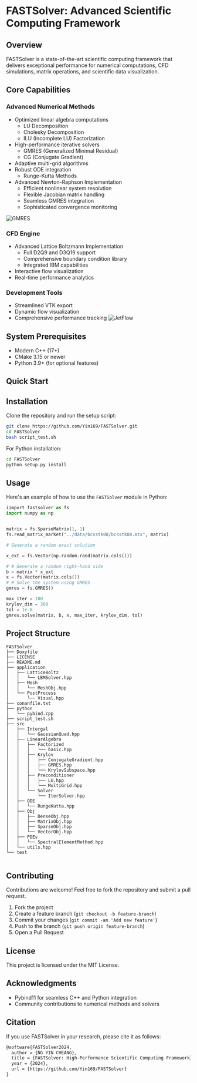 # FASTSolver: Advanced Scientific Computing Framework
## Overview
FASTSolver is a state-of-the-art scientific computing framework that delivers exceptional performance for numerical computations, CFD simulations, matrix operations, and scientific data visualization.
## Core Capabilities
### Advanced Numerical Methods
- Optimized linear algebra computations
  - LU Decomposition
  - Cholesky Decomposition
  - ILU (Incomplete LU) Factorization
- High-performance iterative solvers
  - GMRES (Generalized Minimal Residual)
  - CG (Conjugate Gradient)
- Adaptive multi-grid algorithms
- Robust ODE integration
  - Runge-Kutta Methods
- Advanced Newton-Raphson Implementation
  - Efficient nonlinear system resolution
  - Flexible Jacobian matrix handling
  - Seamless GMRES integration
  - Sophisticated convergence monitoring

![GMRES](https://github.com/Yin169/FASTSolver/blob/dev/doc/pic_2.png)

### CFD Engine
- Advanced Lattice Boltzmann Implementation
  - Full D2Q9 and D3Q19 support
  - Comprehensive boundary condition library
  - Integrated IBM capabilities
- Interactive flow visualization
- Real-time performance analytics
### Development Tools
- Streamlined VTK export
- Dynamic flow visualization
- Comprehensive performance tracking
![JetFlow](https://github.com/Yin169/FASTSolver/blob/dev/doc/pic_1.png)
## System Prerequisites
- Modern C++ (17+)
- CMake 3.15 or newer
- Python 3.9+ (for optional features)
## Quick Start

## Installation

Clone the repository and run the setup script:

```bash
git clone https://github.com/Yin169/FASTSolver.git
cd FASTSolver
bash script_test.sh
```

For Python installation:

```bash
cd FASTSolver
python setup.py install
```

## Usage

Here's an example of how to use the `FASTSolver` module in Python:

```python
iimport fastsolver as fs
import numpy as np


matrix = fs.SparseMatrix(1, 1)
fs.read_matrix_market("../data/bcsstk08/bcsstk08.mtx", matrix)

# Generate a random exact solution

x_ext = fs.Vector(np.random.rand(matrix.cols()))

# # Generate a random right-hand side
b = matrix * x_ext
x = fs.Vector(matrix.cols())
# # Solve the system using GMRES
gmres = fs.GMRES()

max_iter = 100
krylov_dim = 300
tol = 1e-6
gmres.solve(matrix, b, x, max_iter, krylov_dim, tol)
```

## Project Structure

```
FASTSolver
├── Doxyfile
├── LICENSE
├── README.md
├── application
│   ├── LatticeBoltz
│   │   └── LBMSolver.hpp
│   ├── Mesh
│   │   └── MeshObj.hpp
│   └── PostProcess
│       └── Visual.hpp
├── conanfile.txt
├── python
│   └── pybind.cpp
├── script_test.sh
├── src
│   ├── Intergal
│   │   └── GaussianQuad.hpp
│   ├── LinearAlgebra
│   │   ├── Factorized
│   │   │   └── basic.hpp
│   │   ├── Krylov
│   │   │   ├── ConjugateGradient.hpp
│   │   │   ├── GMRES.hpp
│   │   │   └── KrylovSubspace.hpp
│   │   ├── Preconditioner
│   │   │   ├── LU.hpp
│   │   │   └── MultiGrid.hpp
│   │   └── Solver
│   │       └── IterSolver.hpp
│   ├── ODE
│   │   └── RungeKutta.hpp
│   ├── Obj
│   │   ├── DenseObj.hpp
│   │   ├── MatrixObj.hpp
│   │   ├── SparseObj.hpp
│   │   └── VectorObj.hpp
│   ├── PDEs
│   │   └── SpectralElementMethod.hpp
│   └── utils.hpp
└── test
 
```

## Contributing

Contributions are welcome! Feel free to fork the repository and submit a pull request.

1. Fork the project
2. Create a feature branch (`git checkout -b feature-branch`)
3. Commit your changes (`git commit -am 'Add new feature'`)
4. Push to the branch (`git push origin feature-branch`)
5. Open a Pull Request

## License

This project is licensed under the MIT License.

## Acknowledgments

- Pybind11 for seamless C++ and Python integration
- Community contributions to numerical methods and solvers

## Citation

If you use FASTSolver in your research, please cite it as follows:

```markdown
@software{FASTSolver2024,
  author = {NG YIN CHEANG},
  title = {FASTSolver: High-Performance Scientific Computing Framework},
  year = {2024},
  url = {https://github.com/Yin169/FASTSolver}
}
```

